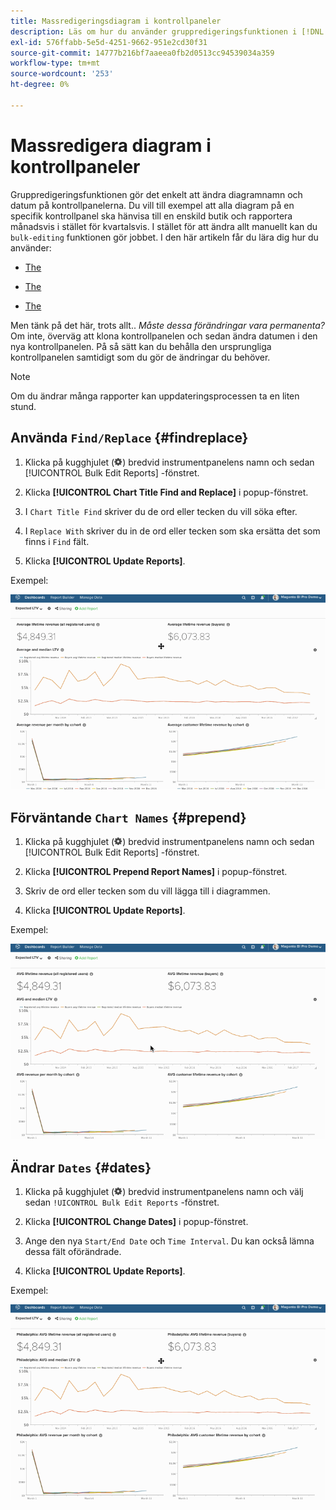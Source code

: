 ```yaml
---
title: Massredigeringsdiagram i kontrollpaneler
description: Läs om hur du använder gruppredigeringsfunktionen i [!DNL MBI].
exl-id: 576ffabb-5e5d-4251-9662-951e2cd30f31
source-git-commit: 14777b216bf7aaeea0fb2d0513cc94539034a359
workflow-type: tm+mt
source-wordcount: '253'
ht-degree: 0%

---
```


# Massredigera diagram i kontrollpaneler

Gruppredigeringsfunktionen gör det enkelt att ändra diagramnamn och datum på kontrollpanelerna. Du vill till exempel att alla diagram på en specifik kontrollpanel ska hänvisa till en enskild butik och rapportera månadsvis i stället för kvartalsvis. I stället för att ändra allt manuellt kan du `bulk-editing` funktionen gör jobbet. I den här artikeln får du lära dig hur du använder:

* [The ](#findreplace)

* [The ](#prepend)

* [The ](#dates)

Men tänk på det här, trots allt.. *Måste dessa förändringar vara permanenta?* Om inte, överväg att klona kontrollpanelen och sedan ändra datumen i den nya kontrollpanelen. På så sätt kan du behålla den ursprungliga kontrollpanelen samtidigt som du gör de ändringar du behöver.

>[!NOTE]
>
>Om du ändrar många rapporter kan uppdateringsprocessen ta en liten stund.

## Använda `Find/Replace` {#findreplace}

1. Klicka på kugghjulet (![](../../assets/gear-icon.png)) bredvid instrumentpanelens namn och sedan [!UICONTROL Bulk Edit Reports] -fönstret.

1. Klicka **[!UICONTROL Chart Title Find and Replace]** i popup-fönstret.

1. I `Chart Title Find` skriver du de ord eller tecken du vill söka efter.

1. I `Replace With` skriver du in de ord eller tecken som ska ersätta det som finns i `Find` fält.

1. Klicka **[!UICONTROL Update Reports]**.

Exempel:

![massredigering](../../assets/bulk_edit.gif)

## Förväntande `Chart Names` {#prepend}

1. Klicka på kugghjulet (![](../../assets/gear-icon.png)) bredvid instrumentpanelens namn och sedan [!UICONTROL Bulk Edit Reports] -fönstret.

1. Klicka **[!UICONTROL Prepend Report Names]** i popup-fönstret.

1. Skriv de ord eller tecken som du vill lägga till i diagrammen.

1. Klicka **[!UICONTROL Update Reports]**.

Exempel:

![prepend](../../assets/prepend.gif)

## Ändrar `Dates` {#dates}

1. Klicka på kugghjulet (![](../../assets/gear-icon.png)) bredvid instrumentpanelens namn och välj sedan `!UICONTROL Bulk Edit Reports` -fönstret.

1. Klicka **[!UICONTROL Change Dates]** i popup-fönstret.

1. Ange den nya `Start/End Date` och `Time Interval`. Du kan också lämna dessa fält oförändrade.

1. Klicka **[!UICONTROL Update Reports]**.

Exempel:

![ändringsdatum](../../assets/dates.gif)
